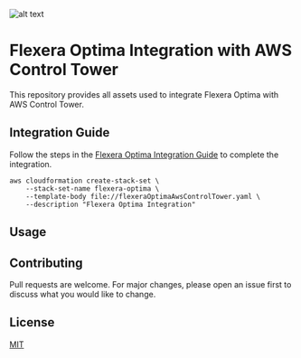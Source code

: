 ![alt text](https://github.com/flexera/aws-control-tower/blob/main/aws-control-tower.png?raw=true)

# Flexera Optima Integration with AWS Control Tower

This repository provides all assets used to integrate Flexera Optima with AWS Control Tower.

## Integration Guide

Follow the steps in the  [Flexera Optima Integration Guide](https://linktodguide.) to complete the integration.

```command line integration.
aws cloudformation create-stack-set \
    --stack-set-name flexera-optima \
    --template-body file://flexeraOptimaAwsControlTower.yaml \
    --description "Flexera Optima Integration"
```

## Usage



## Contributing
Pull requests are welcome. For major changes, please open an issue first to discuss what you would like to change.


## License
[MIT](https://choosealicense.com/licenses/mit/)
